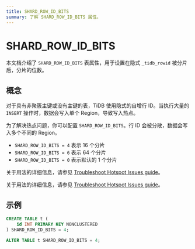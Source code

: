 ```yaml
---
title: SHARD_ROW_ID_BITS
summary: 了解 SHARD_ROW_ID_BITS 属性。
---
```


# SHARD_ROW_ID_BITS

本文档介绍了 `SHARD_ROW_ID_BITS` 表属性，用于设置在隐式 `_tidb_rowid` 被分片后，分片的位数。

## 概念

对于具有非聚簇主键或没有主键的表，TiDB 使用隐式的自增行 ID。当执行大量的 `INSERT` 操作时，数据会写入单个 Region，导致写入热点。

为了解决热点问题，你可以配置 `SHARD_ROW_ID_BITS`。行 ID 会被分散，数据会写入多个不同的 Region。

- `SHARD_ROW_ID_BITS = 4` 表示 16 个分片
- `SHARD_ROW_ID_BITS = 6` 表示 64 个分片
- `SHARD_ROW_ID_BITS = 0` 表示默认的 1 个分片

<CustomContent platform="tidb">

关于用法的详细信息，请参见 [Troubleshoot Hotspot Issues guide](/troubleshoot-hot-spot-issues.md#use-shard_row_id_bits-to-process-hotspots)。

</CustomContent>

<CustomContent platform="tidb-cloud">

关于用法的详细信息，请参见 [Troubleshoot Hotspot Issues guide](https://docs.pingcap.com/tidb/stable/troubleshoot-hot-spot-issues#use-shard_row_id_bits-to-process-hotspots)。

</CustomContent>

## 示例

```sql
CREATE TABLE t (
    id INT PRIMARY KEY NONCLUSTERED
) SHARD_ROW_ID_BITS = 4;
```

```sql
ALTER TABLE t SHARD_ROW_ID_BITS = 4;
```